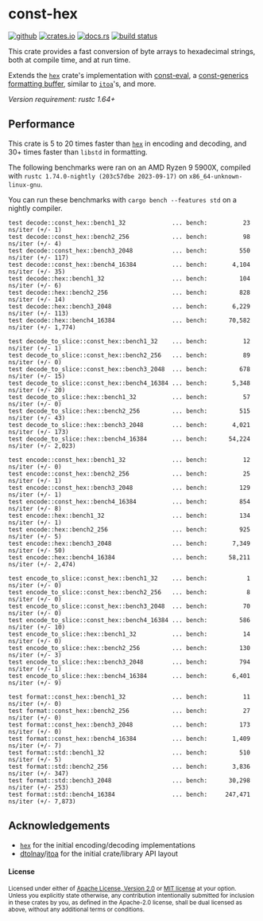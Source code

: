 # const-hex

[![github](https://img.shields.io/badge/github-danipopes/const--hex-8da0cb?style=for-the-badge&labelColor=555555&logo=github)](https://github.com/danipopes/const-hex)
[![crates.io](https://img.shields.io/crates/v/const-hex.svg?style=for-the-badge&color=fc8d62&logo=rust)](https://crates.io/crates/const-hex)
[![docs.rs](https://img.shields.io/badge/docs.rs-const--hex-66c2a5?style=for-the-badge&labelColor=555555&logo=docs.rs)](https://docs.rs/const-hex)
[![build status](https://img.shields.io/github/actions/workflow/status/danipopes/const-hex/ci.yml?branch=master&style=for-the-badge)](https://github.com/danipopes/const-hex/actions?query=branch%3Amaster)

This crate provides a fast conversion of byte arrays to hexadecimal strings,
both at compile time, and at run time.

Extends the [`hex`] crate's implementation with [const-eval], a
[const-generics formatting buffer][buffer], similar to [`itoa`]'s, and more.

_Version requirement: rustc 1.64+_

[const-eval]: https://docs.rs/const-hex/latest/const_hex/fn.const_encode.html
[buffer]: https://docs.rs/const-hex/latest/const_hex/struct.Buffer.html
[`itoa`]: https://docs.rs/itoa/latest/itoa/struct.Buffer.html

## Performance

This crate is 5 to 20 times faster than [`hex`] in encoding and decoding, and
30+ times faster than `libstd` in formatting.

The following benchmarks were ran on an AMD Ryzen 9 5900X, compiled with
`rustc 1.74.0-nightly (203c57dbe 2023-09-17)` on `x86_64-unknown-linux-gnu`.

You can run these benchmarks with `cargo bench --features std` on a
nightly compiler.

```log
test decode::const_hex::bench1_32             ... bench:          23 ns/iter (+/- 1)
test decode::const_hex::bench2_256            ... bench:          98 ns/iter (+/- 4)
test decode::const_hex::bench3_2048           ... bench:         550 ns/iter (+/- 117)
test decode::const_hex::bench4_16384          ... bench:       4,104 ns/iter (+/- 35)
test decode::hex::bench1_32                   ... bench:         104 ns/iter (+/- 6)
test decode::hex::bench2_256                  ... bench:         828 ns/iter (+/- 14)
test decode::hex::bench3_2048                 ... bench:       6,229 ns/iter (+/- 113)
test decode::hex::bench4_16384                ... bench:      70,582 ns/iter (+/- 1,774)

test decode_to_slice::const_hex::bench1_32    ... bench:          12 ns/iter (+/- 1)
test decode_to_slice::const_hex::bench2_256   ... bench:          89 ns/iter (+/- 0)
test decode_to_slice::const_hex::bench3_2048  ... bench:         678 ns/iter (+/- 15)
test decode_to_slice::const_hex::bench4_16384 ... bench:       5,348 ns/iter (+/- 20)
test decode_to_slice::hex::bench1_32          ... bench:          57 ns/iter (+/- 0)
test decode_to_slice::hex::bench2_256         ... bench:         515 ns/iter (+/- 43)
test decode_to_slice::hex::bench3_2048        ... bench:       4,021 ns/iter (+/- 173)
test decode_to_slice::hex::bench4_16384       ... bench:      54,224 ns/iter (+/- 2,023)

test encode::const_hex::bench1_32             ... bench:          12 ns/iter (+/- 0)
test encode::const_hex::bench2_256            ... bench:          25 ns/iter (+/- 1)
test encode::const_hex::bench3_2048           ... bench:         129 ns/iter (+/- 1)
test encode::const_hex::bench4_16384          ... bench:         854 ns/iter (+/- 8)
test encode::hex::bench1_32                   ... bench:         134 ns/iter (+/- 1)
test encode::hex::bench2_256                  ... bench:         925 ns/iter (+/- 5)
test encode::hex::bench3_2048                 ... bench:       7,349 ns/iter (+/- 50)
test encode::hex::bench4_16384                ... bench:      58,211 ns/iter (+/- 2,474)

test encode_to_slice::const_hex::bench1_32    ... bench:           1 ns/iter (+/- 0)
test encode_to_slice::const_hex::bench2_256   ... bench:           8 ns/iter (+/- 0)
test encode_to_slice::const_hex::bench3_2048  ... bench:          70 ns/iter (+/- 0)
test encode_to_slice::const_hex::bench4_16384 ... bench:         586 ns/iter (+/- 10)
test encode_to_slice::hex::bench1_32          ... bench:          14 ns/iter (+/- 0)
test encode_to_slice::hex::bench2_256         ... bench:         130 ns/iter (+/- 3)
test encode_to_slice::hex::bench3_2048        ... bench:         794 ns/iter (+/- 1)
test encode_to_slice::hex::bench4_16384       ... bench:       6,401 ns/iter (+/- 9)

test format::const_hex::bench1_32             ... bench:          11 ns/iter (+/- 0)
test format::const_hex::bench2_256            ... bench:          27 ns/iter (+/- 0)
test format::const_hex::bench3_2048           ... bench:         173 ns/iter (+/- 0)
test format::const_hex::bench4_16384          ... bench:       1,409 ns/iter (+/- 7)
test format::std::bench1_32                   ... bench:         510 ns/iter (+/- 5)
test format::std::bench2_256                  ... bench:       3,836 ns/iter (+/- 347)
test format::std::bench3_2048                 ... bench:      30,298 ns/iter (+/- 253)
test format::std::bench4_16384                ... bench:     247,471 ns/iter (+/- 7,873)
```

## Acknowledgements

- [`hex`] for the initial encoding/decoding implementations
- [dtolnay]/[itoa] for the initial crate/library API layout

[`hex`]: https://crates.io/crates/hex
[dtolnay]: https://github.com/dtolnay
[itoa]: https://github.com/dtolnay/itoa

#### License

<sup>
Licensed under either of <a href="LICENSE-APACHE">Apache License, Version
2.0</a> or <a href="LICENSE-MIT">MIT license</a> at your option.
</sup>

<br>

<sub>
Unless you explicitly state otherwise, any contribution intentionally submitted
for inclusion in these crates by you, as defined in the Apache-2.0 license,
shall be dual licensed as above, without any additional terms or conditions.
</sub>
